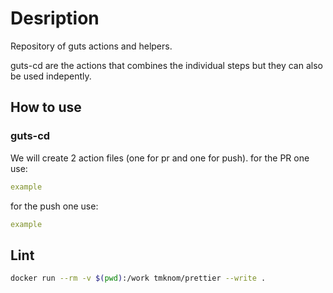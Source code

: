 # Desription

Repository of guts actions and helpers.

guts-cd are the actions that combines the individual steps but they can also be used indepently.

## How to use

### guts-cd

We will create 2 action files (one for pr and one for push).
for the PR one use:

```yaml
example
```

for the push one use:

```yaml
example
```

## Lint

```bash
docker run --rm -v $(pwd):/work tmknom/prettier --write .
```

